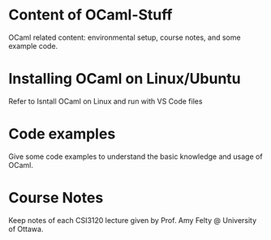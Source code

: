 # Content of OCaml-Stuff
OCaml related content: environmental setup, course notes, and some example code. 

# Installing OCaml on Linux/Ubuntu  
Refer to Isntall OCaml on Linux and run with VS Code files


# Code examples
Give some code examples to understand the basic knowledge and usage of OCaml.

# Course Notes
Keep notes of each CSI3120 lecture given by Prof. Amy Felty @ University of Ottawa.
